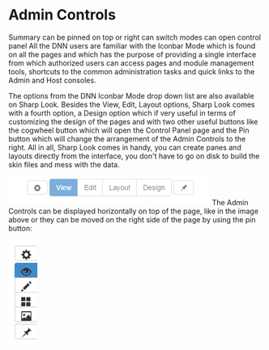 # Admin Controls

Summary
can be pinned on top or right
can switch modes
can open control panel
All the DNN users are familiar with the Iconbar Mode which is found on all the pages and which has the purpose of providing a single interface from which authorized users can access pages and module management tools, shortcuts to the common administration tasks and quick links to the Admin and Host consoles. 

The options from the DNN Iconbar Mode drop down list are also available on Sharp Look. Besides the View, Edit, Layout options, Sharp Look comes with a fourth option, a Design option which if very useful in terms of customizing the design of the pages and with two other useful buttons like the cogwheel button which will open the Control Panel page and the Pin button which will change the arrangement of the Admin Controls to the right. All in all, Sharp Look comes in handy, you can create panes and layouts directly from the interface, you don't have to go on disk to build the skin files and mess with the data.

![](controls.up.png)
The Admin Controls can be displayed horizontally on top of the page, like in the image above or they can be moved on the right side of the page by using the pin button:

![](vertical.layout.png)